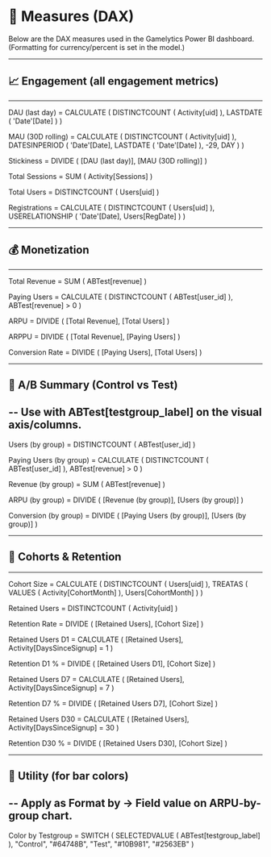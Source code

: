 # 🧠 Measures (DAX)

Below are the DAX measures used in the Gamelytics Power BI dashboard.
(Formatting for currency/percent is set in the model.)

------------------------------------------------------------
## 📈 Engagement (all engagement metrics)
------------------------------------------------------------
DAU (last day) =
CALCULATE (
    DISTINCTCOUNT ( Activity[uid] ),
    LASTDATE ( 'Date'[Date] )
)

MAU (30D rolling) =
CALCULATE (
    DISTINCTCOUNT ( Activity[uid] ),
    DATESINPERIOD ( 'Date'[Date], LASTDATE ( 'Date'[Date] ), -29, DAY )
)

Stickiness =
DIVIDE ( [DAU (last day)], [MAU (30D rolling)] )

Total Sessions =
SUM ( Activity[Sessions] )

Total Users =
DISTINCTCOUNT ( Users[uid] )

Registrations =
CALCULATE (
    DISTINCTCOUNT ( Users[uid] ),
    USERELATIONSHIP ( 'Date'[Date], Users[RegDate] )
)

------------------------------------------------------------
## 💰 Monetization
------------------------------------------------------------

Total Revenue =
SUM ( ABTest[revenue] )

Paying Users =
CALCULATE ( DISTINCTCOUNT ( ABTest[user_id] ), ABTest[revenue] > 0 )

ARPU =
DIVIDE ( [Total Revenue], [Total Users] )

ARPPU =
DIVIDE ( [Total Revenue], [Paying Users] )

Conversion Rate =
DIVIDE ( [Paying Users], [Total Users] )

------------------------------------------------------------
## 🧪 A/B Summary (Control vs Test)
-- Use with ABTest[testgroup_label] on the visual axis/columns.
------------------------------------------------------------

Users (by group) =
DISTINCTCOUNT ( ABTest[user_id] )

Paying Users (by group) =
CALCULATE ( DISTINCTCOUNT ( ABTest[user_id] ), ABTest[revenue] > 0 )

Revenue (by group) =
SUM ( ABTest[revenue] )

ARPU (by group) =
DIVIDE ( [Revenue (by group)], [Users (by group)] )

Conversion (by group) =
DIVIDE ( [Paying Users (by group)], [Users (by group)] )

------------------------------------------------------------
## 🔁 Cohorts & Retention
------------------------------------------------------------

Cohort Size =
CALCULATE (
    DISTINCTCOUNT ( Users[uid] ),
    TREATAS ( VALUES ( Activity[CohortMonth] ), Users[CohortMonth] )
)

Retained Users =
DISTINCTCOUNT ( Activity[uid] )

Retention Rate =
DIVIDE ( [Retained Users], [Cohort Size] )

Retained Users D1 =
CALCULATE ( [Retained Users], Activity[DaysSinceSignup] = 1 )

Retention D1 % =
DIVIDE ( [Retained Users D1], [Cohort Size] )

Retained Users D7 =
CALCULATE ( [Retained Users], Activity[DaysSinceSignup] = 7 )

Retention D7 % =
DIVIDE ( [Retained Users D7], [Cohort Size] )

Retained Users D30 =
CALCULATE ( [Retained Users], Activity[DaysSinceSignup] = 30 )

Retention D30 % =
DIVIDE ( [Retained Users D30], [Cohort Size] )

------------------------------------------------------------
## 🎨 Utility (for bar colors)
-- Apply as Format by → Field value on ARPU-by-group chart.
------------------------------------------------------------

Color by Testgroup =
SWITCH (
    SELECTEDVALUE ( ABTest[testgroup_label] ),
    "Control", "#64748B",
    "Test",    "#10B981",
    "#2563EB"
)
